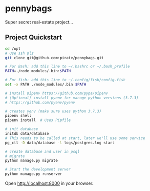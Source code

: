 # pennybags
Super secret real-estate project...

## Project Quickstart

```bash
cd /opt
# Use ssh plz
git clone git@github.com:pirate/pennybags.git

# For Bash: add this line to ~/.bashrc or ~/.bash_profile
PATH=./node_modules/.bin:$PATH

# For fish: add this line to ~/.config/fish/config.fish
set -x PATH ./node_modules/.bin $PATH

# install pipenv https://github.com/pypa/pipenv
# (Optional) install pyenv for manage python versions (3.7.3)
# https://github.com/pyenv/pyenv

# creates venv (make sure uses python 3.7.3)
pipenv shell  
pipenv install  # Uses Pipfile

# init database
initdb data/database
# This needs to be called at start, later we'll use some service
pg_ctl -D data/database -l logs/postgres.log start

# create database and user in psql
# migrate
python manage.py migrate

# Start the development server
python manage.py runserver
```
Open [http://localhost:8000](http://localhost:8000) in your browser.
